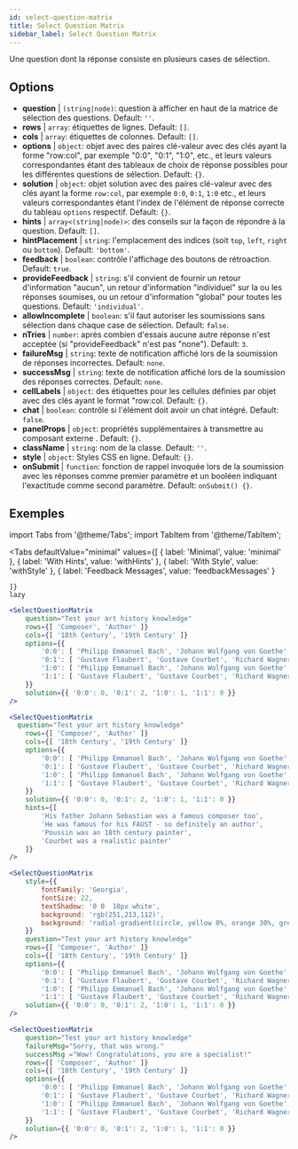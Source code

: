 ```yaml
---
id: select-question-matrix
title: Select Question Matrix
sidebar_label: Select Question Matrix
---
```


Une question dont la réponse consiste en plusieurs cases de sélection.

## Options

* __question__ | `(string|node)`: question à afficher en haut de la matrice de sélection des questions. Default: `''`.
* __rows__ | `array`: étiquettes de lignes. Default: `[]`.
* __cols__ | `array`: étiquettes de colonnes. Default: `[]`.
* __options__ | `object`: objet avec des paires clé-valeur avec des clés ayant la forme "row:col", par exemple "0:0", "0:1", "1:0", etc., et leurs valeurs correspondantes étant des tableaux de choix de réponse possibles pour les différentes questions de sélection. Default: `{}`.
* __solution__ | `object`: objet solution avec des paires clé-valeur avec des clés ayant la forme `row:col`, par exemple `0:0`, `0:1`, `1:0` etc., et leurs valeurs correspondantes étant l'index de l'élément de réponse correcte du tableau `options` respectif. Default: `{}`.
* __hints__ | `array<(string|node)>`: des conseils sur la façon de répondre à la question. Default: `[]`.
* __hintPlacement__ | `string`: l'emplacement des indices (soit `top`, `left`, `right` ou `bottom`). Default: `'bottom'`.
* __feedback__ | `boolean`: contrôle l'affichage des boutons de rétroaction. Default: `true`.
* __provideFeedback__ | `string`: s'il convient de fournir un retour d'information "aucun", un retour d'information "individuel" sur la ou les réponses soumises, ou un retour d'information "global" pour toutes les questions. Default: `'individual'`.
* __allowIncomplete__ | `boolean`: s'il faut autoriser les soumissions sans sélection dans chaque case de sélection. Default: `false`.
* __nTries__ | `number`: après combien d'essais aucune autre réponse n'est acceptée (si "provideFeedback" n'est pas "none"). Default: `3`.
* __failureMsg__ | `string`: texte de notification affiché lors de la soumission de réponses incorrectes. Default: `none`.
* __successMsg__ | `string`: texte de notification affiché lors de la soumission des réponses correctes. Default: `none`.
* __cellLabels__ | `object`: des étiquettes pour les cellules définies par objet avec des clés ayant le format "row:col. Default: `{}`.
* __chat__ | `boolean`: contrôle si l'élément doit avoir un chat intégré. Default: `false`.
* __panelProps__ | `object`: propriétés supplémentaires à transmettre au composant externe <Panel /> . Default: `{}`.
* __className__ | `string`: nom de la classe. Default: `''`.
* __style__ | `object`: Styles CSS en ligne. Default: `{}`.
* __onSubmit__ | `function`: fonction de rappel invoquée lors de la soumission avec les réponses comme premier paramètre et un booléen indiquant l'exactitude comme second paramètre. Default: `onSubmit() {}`.


## Exemples


import Tabs from '@theme/Tabs';
import TabItem from '@theme/TabItem';

<Tabs
    defaultValue="minimal"
    values={[
        { label: 'Minimal', value: 'minimal' },
        { label: 'With Hints', value: 'withHints' },
        { label: 'With Style', value: 'withStyle' },
        { label: 'Feedback Messages', value: 'feedbackMessages' }
        
    ]}
    lazy
>

<TabItem value="minimal">

```jsx live
<SelectQuestionMatrix
    question="Test your art history knowledge"
    rows={[ 'Composer', 'Author' ]} 
    cols={[ '18th Century', '19th Century' ]} 
    options={{ 
        '0:0': [ 'Philipp Emmanuel Bach', 'Johann Wolfgang von Goethe', 'Nicolas Poussin'], 
        '0:1': [ 'Gustave Flaubert', 'Gustave Courbet', 'Richard Wagner'] ,
        '1:0': [ 'Philipp Emmanuel Bach', 'Johann Wolfgang von Goethe', 'Nicolas Poussin'],
        '1:1': [ 'Gustave Flaubert', 'Gustave Courbet', 'Richard Wagner'] 
    }} 
    solution={{ '0:0': 0, '0:1': 2, '1:0': 1, '1:1': 0 }}
/>
```
</TabItem>

<TabItem value="withHints">

```jsx live
<SelectQuestionMatrix
  question="Test your art history knowledge"
    rows={[ 'Composer', 'Author' ]} 
    cols={[ '18th Century', '19th Century' ]} 
    options={{ 
        '0:0': [ 'Philipp Emmanuel Bach', 'Johann Wolfgang von Goethe', 'Nicolas Poussin'], 
        '0:1': [ 'Gustave Flaubert', 'Gustave Courbet', 'Richard Wagner'] ,
        '1:0': [ 'Philipp Emmanuel Bach', 'Johann Wolfgang von Goethe', 'Nicolas Poussin'],
        '1:1': [ 'Gustave Flaubert', 'Gustave Courbet', 'Richard Wagner'] 
    }} 
    solution={{ '0:0': 0, '0:1': 2, '1:0': 1, '1:1': 0 }}
    hints={[
        'His father Johann Sebastian was a famous composer too',
        'He was famous for his FAUST - so definitely an author',
        'Poussin was an 18th century painter',
        'Courbet was a realistic painter'
    ]}
/>
```
</TabItem>

<TabItem value="withStyle">

```jsx live
<SelectQuestionMatrix
    style={{ 
        fontFamily: 'Georgia',
        fontSize: 22, 
        textShadow: '0 0  10px white',
        background: 'rgb(251,213,112)',
        background: 'radial-gradient(circle, yellow 0%, orange 30%, green 100%)'
    }}
    question="Test your art history knowledge"
    rows={[ 'Composer', 'Author' ]} 
    cols={[ '18th Century', '19th Century' ]} 
    options={{ 
        '0:0': [ 'Philipp Emmanuel Bach', 'Johann Wolfgang von Goethe', 'Nicolas Poussin'], 
        '0:1': [ 'Gustave Flaubert', 'Gustave Courbet', 'Richard Wagner'] ,
        '1:0': [ 'Philipp Emmanuel Bach', 'Johann Wolfgang von Goethe', 'Nicolas Poussin'],
        '1:1': [ 'Gustave Flaubert', 'Gustave Courbet', 'Richard Wagner'] }} 
    solution={{ '0:0': 0, '0:1': 2, '1:0': 1, '1:1': 0 }}
/>
```
</TabItem>


<TabItem value="feedbackMessages">

```jsx live
<SelectQuestionMatrix
    question="Test your art history knowledge"
    failureMsg="Sorry, that was wrong." 
    successMsg ="Wow! Congratulations, you are a specialist!"
    rows={[ 'Composer', 'Author' ]} 
    cols={[ '18th Century', '19th Century' ]} 
    options={{ 
        '0:0': [ 'Philipp Emmanuel Bach', 'Johann Wolfgang von Goethe', 'Nicolas Poussin'], 
        '0:1': [ 'Gustave Flaubert', 'Gustave Courbet', 'Richard Wagner'] ,
        '1:0': [ 'Philipp Emmanuel Bach', 'Johann Wolfgang von Goethe', 'Nicolas Poussin'],
        '1:1': [ 'Gustave Flaubert', 'Gustave Courbet', 'Richard Wagner'] 
    }} 
    solution={{ '0:0': 0, '0:1': 2, '1:0': 1, '1:1': 0 }}
/>
```

</TabItem>

</Tabs>


